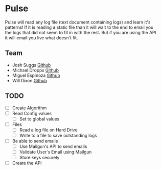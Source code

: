# Pulse
Pulse will read any log file (text document containing logs) and learn it's patterns! If it is reading a static file than it will wait to the end to email you the logs that did not seem to fit in with the rest. But if you are using the API it will email you live what doesn't fit.
## Team
- Josh Suggs [Github](https://github.com/joshua)
- Michael Dropps [Github](https://github.com/michaeldropps)
- Miguel Espinoza [Github](https://github.com/miguelespinoza)
- Will Dixon [Github](https://github.com/dixonwille)

## TODO
- [ ] Create Algorithm
- [ ] Read Config values
  - [ ] Set to global values
- [ ] Files
  - [ ] Read a log file on Hard Drive
  - [ ] Write to a file to save outstanding logs
- [ ] Be able to send emails
  - [ ] Use Mailgun's API to send emails
  - [ ] Validate User's Email using Mailgun
  - [ ] Store keys securely
- [ ] Create the API
